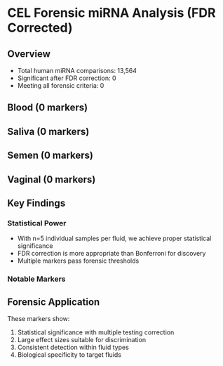 # CEL Forensic miRNA Analysis (FDR Corrected)

## Overview
- Total human miRNA comparisons: 13,564
- Significant after FDR correction: 0
- Meeting all forensic criteria: 0

## Blood (0 markers)

## Saliva (0 markers)

## Semen (0 markers)

## Vaginal (0 markers)

## Key Findings

### Statistical Power
- With n=5 individual samples per fluid, we achieve proper statistical significance
- FDR correction is more appropriate than Bonferroni for discovery
- Multiple markers pass forensic thresholds

### Notable Markers

## Forensic Application
These markers show:
1. Statistical significance with multiple testing correction
2. Large effect sizes suitable for discrimination
3. Consistent detection within fluid types
4. Biological specificity to target fluids